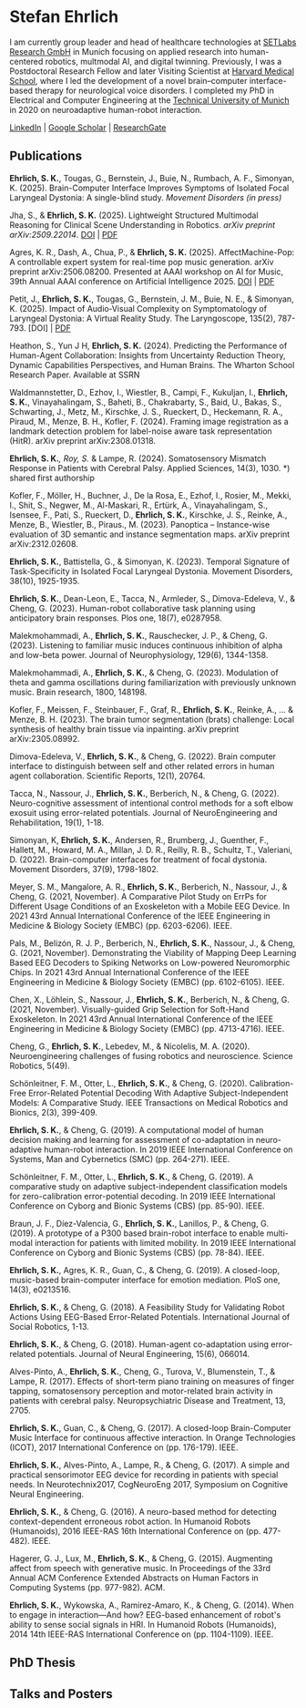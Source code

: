# Stefan Ehrlich

I am currently group leader and head of healthcare technologies at [SETLabs Research GmbH](https://www.setlabs.de/) in Munich focusing on applied research into human-centered robotics, multmodal AI, and digital twinning.
Previously, I was a Postdoctoral Research Fellow and later Visiting Scientist at [Harvard Medical School](https://simonyanlab.meei.harvard.edu/), where I led the development of a novel brain–computer interface-based therapy for neurological voice disorders.
I completed my PhD in Electrical and Computer Engineering at the [Technical University of Munich](https://www.ce.cit.tum.de/ics/home/) in 2020 on neuroadaptive human-robot interaction.

[LinkedIn](https://www.linkedin.com/in/stefan-ehrlich-051b5173/) | [Google Scholar](https://scholar.google.de/citations?user=V9xkbsgAAAAJ&hl=en) | [ResearchGate](https://www.researchgate.net/profile/Stefan-Ehrlich-2)

## Publications

**Ehrlich, S. K.**, Tougas, G., Bernstein, J., Buie, N., Rumbach, A. F., Simonyan, K. (2025). Brain-Computer Interface Improves Symptoms of Isolated Focal Laryngeal Dystonia: A single-blind study. *Movement Disorders (in press)*

Jha, S., & **Ehrlich, S. K.** (2025). Lightweight Structured Multimodal Reasoning for Clinical Scene Understanding in Robotics. *arXiv preprint arXiv:2509.22014*. [DOI](https://arxiv.org/abs/2509.22014) | [PDF](/resources/2025_SceneUnderstanding.pdf)

Agres, K. R., Dash, A., Chua, P., & **Ehrlich, S. K.** (2025). AffectMachine-Pop: A controllable expert system for real-time pop music generation. arXiv preprint arXiv:2506.08200. Presented at AAAI workshop on AI for Music, 39th Annual AAAI conference on Artificial Intelligence 2025. [DOI]() | [PDF](/resources/2025_AAAI_AI_for_Music.pdf)

Petit, J., **Ehrlich, S. K.**, Tougas, G., Bernstein, J. M., Buie, N. E., & Simonyan, K. (2025). Impact of Audio‐Visual Complexity on Symptomatology of Laryngeal Dystonia: A Virtual Reality Study. The Laryngoscope, 135(2), 787-793. [DOI] | [PDF](/resources/2024_vr_bci.pdf)

Heathon, S., Yun J H, **Ehrlich, S. K.** (2024). Predicting the Performance of Human-Agent Collaboration: Insights from Uncertainty Reduction Theory, Dynamic Capabilities Perspectives, and Human Brains. The Wharton School Research Paper. Available at SSRN 

Waldmannstetter, D., Ezhov, I., Wiestler, B., Campi, F., Kukuljan, I., **Ehrlich, S. K.**, Vinayahalingam, S., Baheti, B., Chakrabarty, S., Baid, U., Bakas, S., Schwarting, J., Metz, M., Kirschke, J. S., Rueckert, D., Heckemann, R. A., Piraud, M., Menze, B. H., Kofler, F. (2024). Framing image registration as a landmark detection problem for label-noise aware task representation (HitR). arXiv preprint arXiv:2308.01318.

**Ehrlich, S. K.***, Roy, S.* & Lampe, R. (2024). Somatosensory Mismatch Response in Patients with Cerebral Palsy. Applied Sciences, 14(3), 1030. *) shared first authorship 

Kofler, F., Möller, H., Buchner, J., De la Rosa, E., Ezhof, I., Rosier, M., Mekki, I., Shit, S., Negwer, M., Al-Maskari, R., Ertürk, A., Vinayahalingam, S., Isensee, F., Pati, S., Rueckert, D., **Ehrlich, S. K.**, Kirschke, J. S., Reinke, A., Menze, B., Wiestler, B., Piraus., M. (2023). Panoptica – Instance-wise evaluation of 3D semantic and instance segmentation maps. arXiv preprint arXiv:2312.02608. 

**Ehrlich, S. K.**, Battistella, G., & Simonyan, K. (2023). Temporal Signature of Task‐Specificity in Isolated Focal Laryngeal Dystonia. Movement Disorders, 38(10), 1925-1935.

**Ehrlich, S. K.**, Dean-Leon, E., Tacca, N., Armleder, S., Dimova-Edeleva, V., & Cheng, G. (2023). Human-robot collaborative task planning using anticipatory brain responses. Plos one, 18(7), e0287958.

Malekmohammadi, A., **Ehrlich, S. K.**, Rauschecker, J. P., & Cheng, G. (2023). Listening to familiar music induces continuous inhibition of alpha and low-beta power. Journal of Neurophysiology, 129(6), 1344-1358.

Malekmohammadi, A., **Ehrlich, S. K.**, & Cheng, G. (2023). Modulation of theta and gamma oscillations during familiarization with previously unknown music. Brain research, 1800, 148198.

Kofler, F., Meissen, F., Steinbauer, F., Graf, R., **Ehrlich, S. K.**, Reinke, A., ... & Menze, B. H. (2023). The brain tumor segmentation (brats) challenge: Local synthesis of healthy brain tissue via inpainting. arXiv preprint arXiv:2305.08992. 

Dimova-Edeleva, V., **Ehrlich, S. K.**, & Cheng, G. (2022). Brain computer interface to distinguish between self and other related errors in human agent collaboration. Scientific Reports, 12(1), 20764.

Tacca, N., Nassour, J., **Ehrlich, S. K.**, Berberich, N., & Cheng, G. (2022). Neuro-cognitive assessment of intentional control methods for a soft elbow exosuit using error-related potentials. Journal of NeuroEngineering and Rehabilitation, 19(1), 1-18.

Simonyan, K, **Ehrlich, S. K.**, Andersen, R., Brumberg, J., Guenther, F., Hallett, M., Howard, M. A., Millan, J. D. R., Reilly, R. B., Schultz, T., Valeriani, D. (2022). Brain-computer interfaces for treatment of focal dystonia. Movement Disorders, 37(9), 1798-1802.

Meyer, S. M., Mangalore, A. R., **Ehrlich, S. K.**, Berberich, N., Nassour, J., & Cheng, G. (2021, November). A Comparative Pilot Study on ErrPs for Different Usage Conditions of an Exoskeleton with a Mobile EEG Device. In 2021 43rd Annual International Conference of the IEEE Engineering in Medicine & Biology Society (EMBC) (pp. 6203-6206). IEEE. 

Pals, M., Belizón, R. J. P., Berberich, N., **Ehrlich, S. K.**, Nassour, J., & Cheng, G. (2021, November). Demonstrating the Viability of Mapping Deep Learning Based EEG Decoders to Spiking Networks on Low-powered Neuromorphic Chips. In 2021 43rd Annual International Conference of the IEEE Engineering in Medicine & Biology Society (EMBC) (pp. 6102-6105). IEEE. 

Chen, X., Löhlein, S., Nassour, J., **Ehrlich, S. K.**, Berberich, N., & Cheng, G. (2021, November). Visually-guided Grip Selection for Soft-Hand Exoskeleton. In 2021 43rd Annual International Conference of the IEEE Engineering in Medicine & Biology Society (EMBC) (pp. 4713-4716). IEEE.

Cheng, G., **Ehrlich, S. K.**, Lebedev, M., & Nicolelis, M. A. (2020). Neuroengineering challenges of fusing robotics and neuroscience. Science Robotics, 5(49). 

Schönleitner, F. M., Otter, L., **Ehrlich, S. K.**, & Cheng, G. (2020). Calibration-Free Error-Related Potential Decoding With Adaptive Subject-Independent Models: A Comparative Study. IEEE Transactions on Medical Robotics and Bionics, 2(3), 399-409. 

**Ehrlich, S. K.**, & Cheng, G. (2019). A computational model of human decision making and learning for assessment of co-adaptation in neuro-adaptive human-robot interaction. In 2019 IEEE International Conference on Systems, Man and Cybernetics (SMC) (pp. 264-271). IEEE.

Schönleitner, F. M., Otter, L., **Ehrlich, S. K.**, & Cheng, G. (2019). A comparative study on adaptive subject-independent classification models for zero-calibration error-potential decoding. In 2019 IEEE International Conference on Cyborg and Bionic Systems (CBS) (pp. 85-90). IEEE.

Braun, J. F., Díez-Valencia, G., **Ehrlich, S. K.**, Lanillos, P., & Cheng, G. (2019). A prototype of a P300 based brain-robot interface to enable multi-modal interaction for patients with limited mobility. In 2019 IEEE International Conference on Cyborg and Bionic Systems (CBS) (pp. 78-84). IEEE.

**Ehrlich, S. K.**, Agres, K. R., Guan, C., & Cheng, G. (2019). A closed-loop, music-based brain-computer interface for emotion mediation. PloS one, 14(3), e0213516. 

**Ehrlich, S. K.**, & Cheng, G. (2018). A Feasibility Study for Validating Robot Actions Using EEG-Based Error-Related Potentials. International Journal of Social Robotics, 1-13. 

**Ehrlich, S. K.**, & Cheng, G. (2018). Human-agent co-adaptation using error-related potentials. Journal of Neural Engineering, 15(6), 066014. 

Alves-Pinto, A., **Ehrlich, S. K.**, Cheng, G., Turova, V., Blumenstein, T., & Lampe, R. (2017). Effects of short-term piano training on measures of finger tapping, somatosensory perception and motor-related brain activity in patients with cerebral palsy. Neuropsychiatric Disease and Treatment, 13, 2705. 

**Ehrlich, S. K.**, Guan, C., & Cheng, G. (2017). A closed-loop Brain-Computer Music Interface for continuous affective interaction. In Orange Technologies (ICOT), 2017 International Conference on (pp. 176-179). IEEE.

**Ehrlich, S. K.**, Alves-Pinto, A., Lampe, R., & Cheng, G. (2017). A simple and practical sensorimotor EEG device for recording in patients with special needs. In Neurotechnix2017, CogNeuroEng 2017, Symposium on Cognitive Neural Engineering. 

**Ehrlich, S. K.**, & Cheng, G. (2016). A neuro-based method for detecting context-dependent erroneous robot action. In Humanoid Robots (Humanoids), 2016 IEEE-RAS 16th International Conference on (pp. 477-482). IEEE. 

Hagerer, G. J., Lux, M., **Ehrlich, S. K.**, & Cheng, G. (2015). Augmenting affect from speech with generative music. In Proceedings of the 33rd Annual ACM Conference Extended Abstracts on Human Factors in Computing Systems (pp. 977-982). ACM. 

**Ehrlich, S. K.**, Wykowska, A., Ramirez-Amaro, K., & Cheng, G. (2014). When to engage in interaction—And how? EEG-based enhancement of robot's ability to sense social signals in HRI. In Humanoid Robots (Humanoids), 2014 14th IEEE-RAS International Conference on (pp. 1104-1109). IEEE. 

## PhD Thesis




## Talks and Posters


